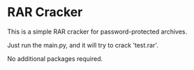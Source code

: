 # RAR Cracker #
This is a simple RAR cracker for password-protected archives.

Just run the main.py, and it will try to crack 'test.rar'.

No additional packages required.